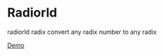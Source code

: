 # Radiorld
radiorld
radix
convert any radix number to any radix

<a href="https://jap1959.github.io/Radiorld/public_html">Demo</a>
